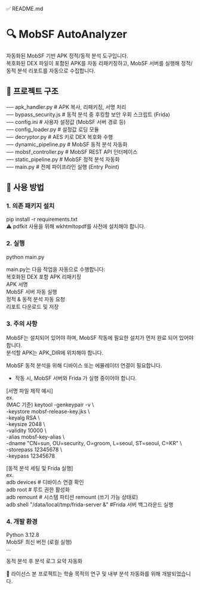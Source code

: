 ✅ README.md


# 🔍 MobSF AutoAnalyzer

자동화된 MobSF 기반 APK 정적/동적 분석 도구입니다.  
복호화된 DEX 파일이 포함된 APK를 자동 리패키징하고, MobSF 서버를 실행해 정적/동적 분석 리포트를 자동으로 수집합니다.  


## 📁 프로젝트 구조

── apk_handler.py          # APK 복사, 리패키징, 서명 처리  
── bypass_security.js      # 동적 분석 중 후킹할 보안 우회 스크립트 (Frida)  
── config.ini              # 사용자 설정값 (MobSF 서버 경로 등)  
── config_loader.py        # 설정값 로딩 모듈  
── decryptor.py            # AES 키로 DEX 복호화 수행  
── dynamic_pipeline.py     # MobSF 동적 분석 자동화  
── mobsf_controller.py     # MobSF REST API 인터페이스  
── static_pipeline.py      # MobSF 정적 분석 자동화  
── main.py                 # 전체 파이프라인 실행 (Entry Point)  


## 🚀 사용 방법

### 1. 의존 패키지 설치

pip install -r requirements.txt  
⚠ pdfkit 사용을 위해 wkhtmltopdf를 사전에 설치해야 합니다.  

### 2. 실행

python main.py  

main.py는 다음 작업을 자동으로 수행합니다:  
복호화된 DEX 포함 APK 리패키징  
APK 서명  
MobSF 서버 자동 실행  
정적 & 동적 분석 자동 요청  
리포트 다운로드 및 저장  


### 3. 주의 사항
MobSF는 설치되어 있어야 하며, MobSF 작동에 필요한 설치가 먼저 완료 되어 있어야 합니다.  
분석할 APK는 APK_DIR에 위치해야 합니다.  

MobSF 동적 분석을 위해 디바이스 또는 에뮬레이터 연결이 필요합니다.  

- 작동 시, MobSF 서버와 Frida 가 실행 중이어야 합니다.  

[서명 파일 제작 예시]  
ex.  
(MAC 기준) keytool -genkeypair -v \  
-keystore mobsf-release-key.jks \  
-keyalg RSA \  
-keysize 2048 \  
-validity 10000 \  
-alias mobsf-key-alias \  
-dname "CN=sun, OU=security, O=groom, L=seoul, ST=seoul, C=KR" \  
-storepass 12345678 \  
-keypass 12345678  

[동적 분석 세팅 및 Frida 실행]  
ex.  
adb devices        # 디바이스 연결 확인  
adb root           # 루트 권한 활성화  
adb remount        # 시스템 파티션 remount (쓰기 가능 상태로)  
adb shell "/data/local/tmp/frida-server &"  #Frida 서버 백그라운드 실행  


### 4. 개발 환경  
Python 3.12.8  
MobSF 최신 버전 (로컬 실행)  
...


 동적 분석 후 분석 로그 요약 자동화

📄 라이선스
본 프로젝트는 학술 목적의 연구 및 내부 분석 자동화를 위해 개발되었습니다.
